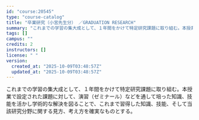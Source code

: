 ```yaml
---
id: "course:20545"
type: "course-catalog"
title: "卒業研究（小宮先生分） ／GRADUATION RESEARCH"
summary: "これまでの学習の集大成として、１年間をかけて特定研究課題に取り組む。本授業で設定された課題に対して、演習（ゼミナール）などを通して培った知識、技能を活かし学術的な解決を図ることで、これまで習得した知識、技能、そして当該研究分野に関する見方、…"
tags: []
campus: ""
credits: 2
instructors: []
license: " "
version:
  created_at: "2025-10-09T03:48:57Z"
  updated_at: "2025-10-09T03:48:57Z"
---
```


これまでの学習の集大成として、１年間をかけて特定研究課題に取り組む。本授業で設定された課題に対して、演習（ゼミナール）などを通して培った知識、技能を活かし学術的な解決を図ることで、これまで習得した知識、技能、そして当該研究分野に関する見方、考え方を確実なものとする。
